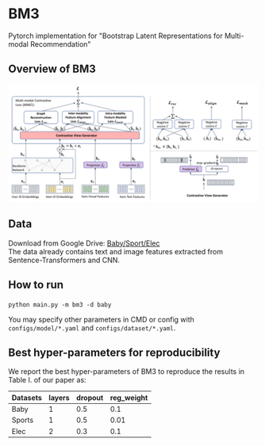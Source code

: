 # BM3
Pytorch implementation for "Bootstrap Latent Representations for Multi-modal Recommendation"

## Overview of BM3
<p>
<img src="./images/bm3.png" width="800">
</p>

## Data  
Download from Google Drive: [Baby/Sport/Elec](https://drive.google.com/drive/folders/1Fk21441EO1l7wgOOARh2thu4FjgtKWQp?usp=sharing)  
The data already contains text and image features extracted from Sentence-Transformers and CNN.  

## How to run
`python main.py -m bm3 -d baby`

You may specify other parameters in CMD or config with `configs/model/*.yaml` and `configs/dataset/*.yaml`.

## Best hyper-parameters for reproducibility
We report the best hyper-parameters of BM3 to reproduce the results in Table I. of our paper as:  

| Datasets | layers | dropout | reg_weight |
|----------|--------|---------|------------|
| Baby     | 1      | 0.5     | 0.1        |
| Sports   | 1      | 0.5     | 0.01       |
| Elec     | 2      | 0.3     | 0.1        |

 